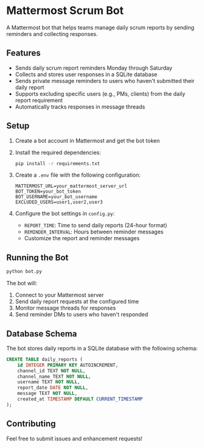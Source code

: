 # Mattermost Scrum Bot

A Mattermost bot that helps teams manage daily scrum reports by sending reminders and collecting responses.

## Features

- Sends daily scrum report reminders Monday through Saturday
- Collects and stores user responses in a SQLite database
- Sends private message reminders to users who haven't submitted their daily report
- Supports excluding specific users (e.g., PMs, clients) from the daily report requirement
- Automatically tracks responses in message threads

## Setup

1. Create a bot account in Mattermost and get the bot token
2. Install the required dependencies:
   ```bash
   pip install -r requirements.txt
   ```

3. Create a `.env` file with the following configuration:
   ```
   MATTERMOST_URL=your_mattermost_server_url
   BOT_TOKEN=your_bot_token
   BOT_USERNAME=your_bot_username
   EXCLUDED_USERS=user1,user2,user3
   ```

4. Configure the bot settings in `config.py`:
   - `REPORT_TIME`: Time to send daily reports (24-hour format)
   - `REMINDER_INTERVAL`: Hours between reminder messages
   - Customize the report and reminder messages

## Running the Bot

```bash
python bot.py
```

The bot will:
1. Connect to your Mattermost server
2. Send daily report requests at the configured time
3. Monitor message threads for responses
4. Send reminder DMs to users who haven't responded

## Database Schema

The bot stores daily reports in a SQLite database with the following schema:

```sql
CREATE TABLE daily_reports (
    id INTEGER PRIMARY KEY AUTOINCREMENT,
    channel_id TEXT NOT NULL,
    channel_name TEXT NOT NULL,
    username TEXT NOT NULL,
    report_date DATE NOT NULL,
    message TEXT NOT NULL,
    created_at TIMESTAMP DEFAULT CURRENT_TIMESTAMP
);
```

## Contributing

Feel free to submit issues and enhancement requests! 